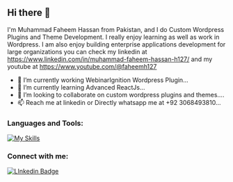 ## Hi there 👋

I'm Muhammad Faheem Hassan from Pakistan, and I do Custom Wordpress Plugins and Theme Development. I really enjoy learning as well as work in Wordpress. I am also enjoy building enterprise applications development for large organizations you can check my linkedin at https://www.linkedin.com/in/muhammad-faheem-hassan-h127/ and my youtube at https://www.youtube.com/@faheemh127 


- 🔭 I’m currently working WebinarIgnition Wordpress Plugin...
- 🌱 I’m currently learning Advanced ReactJs...
- 👯 I’m looking to collaborate on custom wordpress plugins and themes....
- 📫 Reach me at linkedin or Directly whatsapp me at +92 3068493810...


### Languages and Tools:
[![My Skills](https://skillicons.dev/icons?i=wordpress,html,css,bootstrap,javascript,jquery,react,scss,git,postman,php,mysql&perline=5)](https://skillicons.dev)


### Connect with me:
<div id="badges">
  <a href="https://www.linkedin.com/in/muhammad-faheem-hassan-h127/">
    <img src="https://img.shields.io/badge/Linkedin-white?style=for-the-badge&logo=Linkedin&logoColor=black" alt="LInkedin Badge"/>
  </a>
</div>

